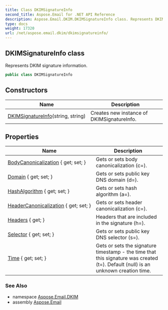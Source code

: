 ```yaml
---
title: Class DKIMSignatureInfo
second_title: Aspose.Email for .NET API Reference
description: Aspose.Email.DKIM.DKIMSignatureInfo class. Represents DKIM signature information
type: docs
weight: 17320
url: /net/aspose.email.dkim/dkimsignatureinfo/
---
```

## DKIMSignatureInfo class

Represents DKIM signature information.

```csharp
public class DKIMSignatureInfo
```

## Constructors

| Name | Description |
| --- | --- |
| [DKIMSignatureInfo](dkimsignatureinfo/)(string, string) | Creates new instance of DKIMSignatureInfo. |

## Properties

| Name | Description |
| --- | --- |
| [BodyCanonicalization](../../aspose.email.dkim/dkimsignatureinfo/bodycanonicalization/) { get; set; } | Gets or sets body canonicalization (c=). |
| [Domain](../../aspose.email.dkim/dkimsignatureinfo/domain/) { get; set; } | Gets or sets public key DNS domain (d=). |
| [HashAlgorithm](../../aspose.email.dkim/dkimsignatureinfo/hashalgorithm/) { get; set; } | Gets or sets hash algorithm (a=). |
| [HeaderCanonicalization](../../aspose.email.dkim/dkimsignatureinfo/headercanonicalization/) { get; set; } | Gets or sets header canonicalization (c=). |
| [Headers](../../aspose.email.dkim/dkimsignatureinfo/headers/) { get; } | Headers that are included in the signature (h=). |
| [Selector](../../aspose.email.dkim/dkimsignatureinfo/selector/) { get; set; } | Gets or sets public key DNS selector (s=). |
| [Time](../../aspose.email.dkim/dkimsignatureinfo/time/) { get; set; } | Gets or sets the signature timestamp - the time that this signature was created (t=). Default (null) is an unknown creation time. |

### See Also

* namespace [Aspose.Email.DKIM](../../aspose.email.dkim/)
* assembly [Aspose.Email](../../)


